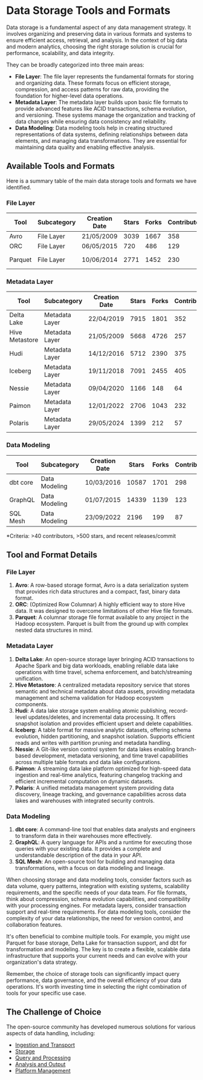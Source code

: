 # Data Storage Tools and Formats

Data storage is a fundamental aspect of any data management strategy. It involves organizing and preserving data in various formats and systems to ensure efficient access, retrieval, and analysis. In the context of big data and modern analytics, choosing the right storage solution is crucial for performance, scalability, and data integrity.

They can be broadly categorized into three main areas:
- **File Layer**: The file layer represents the fundamental formats for storing and organizing data. These formats focus on efficient storage, compression, and access patterns for raw data, providing the foundation for higher-level data operations.
- **Metadata Layer**: The metadata layer builds upon basic file formats to provide advanced features like ACID transactions, schema evolution, and versioning. These systems manage the organization and tracking of data changes while ensuring data consistency and reliability.
- **Data Modeling**: Data modeling tools help in creating structured representations of data systems, defining relationships between data elements, and managing data transformations. They are essential for maintaining data quality and enabling effective analysis.

## Available Tools and Formats

Here is a summary table of the main data storage tools and formats we have identified.

### File Layer

| Tool | Subcategory | Creation Date | Stars | Forks | Contributors | Last Release | Latest Commit | Meets Criteria* | Link |
|---|---|---|---|---|---|---|---|---|---|
| Avro | File Layer | 21/05/2009 | 3039 | 1667 | 358 | 05/08/2024 | 30/03/2025 | Yes | https://github.com/apache/avro |
| ORC | File Layer | 06/05/2015 | 720 | 486 | 129 | 20/03/2025 | 30/03/2025 | Yes | https://github.com/apache/orc |
| Parquet | File Layer | 10/06/2014 | 2771 | 1452 | 230 | 14/03/2025 | 30/03/2025 | Yes | https://github.com/apache/parquet-mr |

### Metadata Layer

| Tool | Subcategory | Creation Date | Stars | Forks | Contributors | Last Release | Latest Commit | Meets Criteria* | Link |
|---|---|---|---|---|---|---|---|---|---|
| Delta Lake | Metadata Layer | 22/04/2019 | 7915 | 1801 | 352 | 06/01/2025 | 29/03/2025 | Yes | https://github.com/delta-io/delta |
| Hive Metastore | Metadata Layer | 21/05/2009 | 5668 | 4726 | 257 | N/A | 28/03/2025 | Yes | https://github.com/apache/hive |
| Hudi | Metadata Layer | 14/12/2016 | 5712 | 2390 | 375 | 19/02/2025 | 30/03/2025 | Yes | https://github.com/apache/hudi |
| Iceberg | Metadata Layer | 19/11/2018 | 7091 | 2455 | 405 | 19/03/2025 | 30/03/2025 | Yes | https://github.com/apache/iceberg |
| Nessie | Metadata Layer | 09/04/2020 | 1166 | 148 | 64 | 21/03/2025 | 30/03/2025 | Yes | https://github.com/projectnessie/nessie |
| Paimon | Metadata Layer | 12/01/2022 | 2706 | 1043 | 232 | N/A | 28/03/2025 | Yes | https://github.com/apache/paimon |
| Polaris | Metadata Layer | 29/05/2024 | 1399 | 212 | 57 | 25/02/2025 | 30/03/2025 | Yes | https://github.com/apache/polaris |

### Data Modeling

| Tool | Subcategory | Creation Date | Stars | Forks | Contributors | Last Release | Latest Commit | Meets Criteria* | Link |
|---|---|---|---|---|---|---|---|---|---|
| dbt core | Data Modeling | 10/03/2016 | 10587 | 1701 | 298 | 12/03/2025 | 29/03/2025 | Yes | https://github.com/dbt-labs/dbt-core |
| GraphQL | Data Modeling | 01/07/2015 | 14339 | 1139 | 123 | 27/10/2021 | 10/03/2025 | Yes | https://github.com/graphql/graphql-spec |
| SQL Mesh | Data Modeling | 23/09/2022 | 2196 | 199 | 87 | 29/03/2025 | 29/03/2025 | Yes | https://github.com/TobikoData/sqlmesh |

*Criteria: >40 contributors, >500 stars, and recent releases/commit

## Tool and Format Details

### File Layer

1. **Avro**: A row-based storage format, Avro is a data serialization system that provides rich data structures and a compact, fast, binary data format.
2. **ORC**: (Optimized Row Columnar) A highly efficient way to store Hive data. It was designed to overcome limitations of other Hive file formats.
3. **Parquet**: A columnar storage file format available to any project in the Hadoop ecosystem. Parquet is built from the ground up with complex nested data structures in mind.

### Metadata Layer

1. **Delta Lake**: An open-source storage layer bringing ACID transactions to Apache Spark and big data workloads, enabling reliable data lake operations with time travel, schema enforcement, and batch/streaming unification.
2. **Hive Metastore**: A centralized metadata repository service that stores semantic and technical metadata about data assets, providing metadata management and schema validation for Hadoop ecosystem components.
3. **Hudi**: A data lake storage system enabling atomic publishing, record-level updates/deletes, and incremental data processing. It offers snapshot isolation and provides efficient upsert and delete capabilities.
4. **Iceberg**: A table format for massive analytic datasets, offering schema evolution, hidden partitioning, and snapshot isolation. Supports efficient reads and writes with partition pruning and metadata handling.
5. **Nessie**: A Git-like version control system for data lakes enabling branch-based development, metadata versioning, and time travel capabilities across multiple table formats and data lake configurations.
6. **Paimon**: A streaming data lake platform optimized for high-speed data ingestion and real-time analytics, featuring changelog tracking and efficient incremental computation on dynamic datasets.
7. **Polaris**: A unified metadata management system providing data discovery, lineage tracking, and governance capabilities across data lakes and warehouses with integrated security controls.

### Data Modeling

1. **dbt core**: A command-line tool that enables data analysts and engineers to transform data in their warehouses more effectively.
2. **GraphQL**: A query language for APIs and a runtime for executing those queries with your existing data. It provides a complete and understandable description of the data in your API.
3. **SQL Mesh**: An open-source tool for building and managing data transformations, with a focus on data modeling and lineage.

When choosing storage and data modeling tools, consider factors such as data volume, query patterns, integration with existing systems, scalability requirements, and the specific needs of your data team. For file formats, think about compression, schema evolution capabilities, and compatibility with your processing engines. For metadata layers, consider transaction support and real-time requirements. For data modeling tools, consider the complexity of your data relationships, the need for version control, and collaboration features.

It's often beneficial to combine multiple tools. For example, you might use Parquet for base storage, Delta Lake for transaction support, and dbt for transformation and modeling. The key is to create a flexible, scalable data infrastructure that supports your current needs and can evolve with your organization's data strategy.

Remember, the choice of storage tools can significantly impact query performance, data governance, and the overall efficiency of your data operations. It's worth investing time in selecting the right combination of tools for your specific use case.

## The Challenge of Choice
The open-source community has developed numerous solutions for various aspects of data handling, including:
- [Ingestion and Transport](01.ingestion_and_transport.md)
- [Storage](02.storage.md)
- [Query and Processing](03.query_and_processing.md)
- [Analysis and Output](04.analysis_and_output.md)
- [Platform Management](05.platform_management.md)